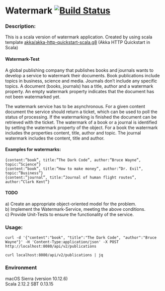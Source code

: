 Watermark [![Build Status](https://github.com/VladimirYushkevich/test-tasks/workflows/watermark-java/badge.svg)](https://github.com/VladimirYushkevich/test-tasks/actions?workflow=watermark-java)
=
### Description:

This is a scala version of watermark application.
Created by using scala template [akka/akka-http-quickstart-scala.g8](https://github.com/akka/akka-http-quickstart-scala.g8) (Akka HTTP Quickstart in Scala)

#### Watermark-Test

A global publishing company that publishes books and journals wants to develop a service to
watermark their documents. Book publications include topics in business, science and media. Journals
don’t include any specific topics. A document (books, journals) has a title, author and a watermark
property. An empty watermark property indicates that the document has not been watermarked yet.

The watermark service has to be asynchronous. For a given content document the service should
return a ticket, which can be used to poll the status of processing. If the watermarking is finished the
document can be retrieved with the ticket. The watermark of a book or a journal is identified by
setting the watermark property of the object. For a book the watermark includes the properties
content, title, author and topic. The journal watermark includes the content, title and author.

#### Examples for watermarks:
```
{content:”book”, title:”The Dark Code”, author:”Bruce Wayne”, topic:”Science”}
{content:”book”, title:”How to make money”, author:”Dr. Evil”, topic:”Business”}
{content:”journal”, title:”Journal of human flight routes”, author:”Clark Kent”}
```

#### TODO
a) Create an appropriate object-oriented model for the problem.<br />
b) Implement the Watermark-Service, meeting the above conditions.<br />
c) Provide Unit-Tests to ensure the functionality of the service.

### Usage:
```
curl -d '{"content":"book", "title":"The Dark Code", "author":"Bruce Wayne"}' -H 'Content-Type:application/json' -X POST http://localhost:8080/api/v2/publications
```
```
curl localhost:8080/api/v2/publications | jq
```

### Environment

macOS Sierra (version 10.12.6)  
Scala 2.12.2
SBT 0.13.15